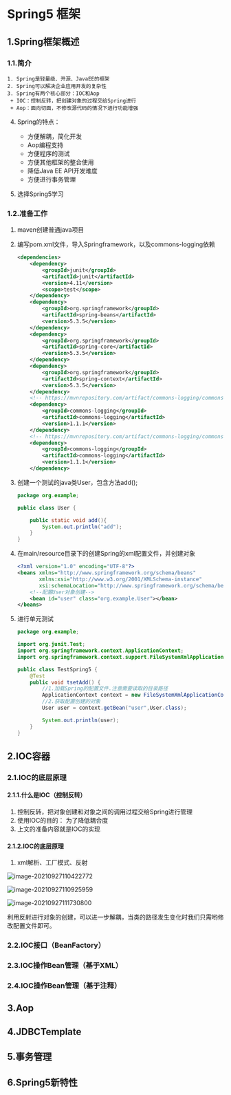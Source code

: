 # Spring5 框架

## 1.Spring框架概述

### 1.1.简介

 	1. Spring是轻量级、开源、JavaEE的框架
 	2. Spring可以解决企业应用开发的复杂性
 	3. Spring有两个核心部分：IOC和Aop
 	 + IOC：控制反转，把创建对象的过程交给Spring进行
 	 + Aop：面向切面，不修改源代码的情况下进行功能增强

4. Spring的特点：
   + 方便解耦，简化开发
   + Aop编程支持
   + 方便程序的测试
   + 方便其他框架的整合使用
   + 降低Java EE API开发难度
   + 方便进行事务管理

5. 选择Spring5学习

### 1.2.准备工作

1. maven创建普通java项目

2. 编写pom.xml文件，导入Springframework，以及commons-logging依赖

   ```xml
   <dependencies>
       <dependency>
           <groupId>junit</groupId>
           <artifactId>junit</artifactId>
           <version>4.11</version>
           <scope>test</scope>
       </dependency>
       <dependency>
           <groupId>org.springframework</groupId>
           <artifactId>spring-beans</artifactId>
           <version>5.3.5</version>
       </dependency>
       <dependency>
           <groupId>org.springframework</groupId>
           <artifactId>spring-core</artifactId>
           <version>5.3.5</version>
       </dependency>
       <dependency>
           <groupId>org.springframework</groupId>
           <artifactId>spring-context</artifactId>
           <version>5.3.5</version>
       </dependency>
       <!-- https://mvnrepository.com/artifact/commons-logging/commons-logging -->
       <dependency>
           <groupId>commons-logging</groupId>
           <artifactId>commons-logging</artifactId>
           <version>1.1.1</version>
       </dependency>
       <!-- https://mvnrepository.com/artifact/commons-logging/commons-logging -->
       <dependency>
           <groupId>commons-logging</groupId>
           <artifactId>commons-logging</artifactId>
           <version>1.1.1</version>
       </dependency>
   ```

3. 创建一个测试的java类User，包含方法add();

   ```java
   package org.example;
   
   public class User {
   
       public static void add(){
           System.out.println("add");
       }
   }
   ```

4. 在main/resource目录下的创建Spring的xml配置文件，并创建对象

   ```xml
   <?xml version="1.0" encoding="UTF-8"?>
   <beans xmlns="http://www.springframework.org/schema/beans"
          xmlns:xsi="http://www.w3.org/2001/XMLSchema-instance"
          xsi:schemaLocation="http://www.springframework.org/schema/beans http://www.springframework.org/schema/beans/spring-beans.xsd">
       <!--配置User对象创建-->
       <bean id="user" class="org.example.User"></bean>
   </beans>
   ```

5. 进行单元测试

   ```java
   package org.example;
   
   import org.junit.Test;
   import org.springframework.context.ApplicationContext;
   import org.springframework.context.support.FileSystemXmlApplicationContext;
   
   public class TestSpring5 {
       @Test
       public void tsetAdd() {
           //1.加载Spring的配置文件.注意需要读取的目录路径
           ApplicationContext context = new FileSystemXmlApplicationContext("src/main/resources/applicatinContext.xml");
           //2.获取配置创建的对象
           User user = context.getBean("user",User.class);
   
           System.out.println(user);
       }
   }
   ```

   

## 2.IOC容器

### 2.1.IOC的底层原理

#### 2.1.1.什么是IOC（控制反转）

1. 控制反转，把对象创建和对象之间的调用过程交给Spring进行管理
2. 使用IOC的目的： 为了降低耦合度
3. 上文的准备内容就是IOC的实现

#### 2.1.2.IOC的底层原理

1. xml解析、工厂模式、反射

![image-20210927110422772](/Volumes/D/code/Java/Spring5/img/image-20210927110422772.png)

![image-20210927110925959](/Volumes/D/code/Java/Spring5/img/image-20210927110925959.png)

![image-20210927111730800](/Volumes/D/code/Java/Spring5/img/image-20210927111730800.png)

利用反射进行对象的创建，可以进一步解耦，当类的路径发生变化时我们只需哟修改配置文件即可。

### 2.2.IOC接口（BeanFactory）

### 2.3.IOC操作Bean管理（基于XML）

### 2.4.IOC操作Bean管理（基于注释）

## 3.Aop

## 4.JDBCTemplate

## 5.事务管理

## 6.Spring5新特性

